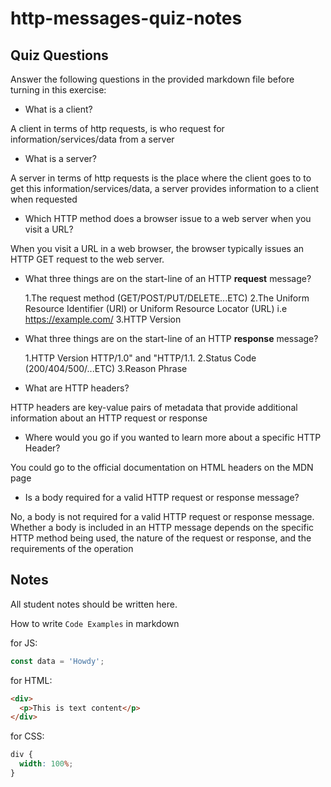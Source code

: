 # http-messages-quiz-notes

## Quiz Questions

Answer the following questions in the provided markdown file before turning in this exercise:

- What is a client?

A client in terms of http requests, is who request for information/services/data from a server

- What is a server?

A server in terms of http requests is the place where the client goes to to get this information/services/data, a server provides information to a client when requested

- Which HTTP method does a browser issue to a web server when you visit a URL?

When you visit a URL in a web browser, the browser typically issues an HTTP GET request to the web server.

- What three things are on the start-line of an HTTP **request** message?

  1.The request method (GET/POST/PUT/DELETE...ETC)
  2.The Uniform Resource Identifier (URI) or Uniform Resource Locator (URL) i.e https://example.com/
  3.HTTP Version

- What three things are on the start-line of an HTTP **response** message?

  1.HTTP Version HTTP/1.0" and "HTTP/1.1.
  2.Status Code (200/404/500/...ETC)
  3.Reason Phrase

- What are HTTP headers?

HTTP headers are key-value pairs of metadata that provide additional information about an HTTP request or response

- Where would you go if you wanted to learn more about a specific HTTP Header?

You could go to the official documentation on HTML headers on the MDN page

- Is a body required for a valid HTTP request or response message?

No, a body is not required for a valid HTTP request or response message. Whether a body is included in an HTTP message depends on the specific HTTP method being used, the nature of the request or response, and the requirements of the operation

## Notes

All student notes should be written here.

How to write `Code Examples` in markdown

for JS:

```javascript
const data = 'Howdy';
```

for HTML:

```html
<div>
  <p>This is text content</p>
</div>
```

for CSS:

```css
div {
  width: 100%;
}
```
